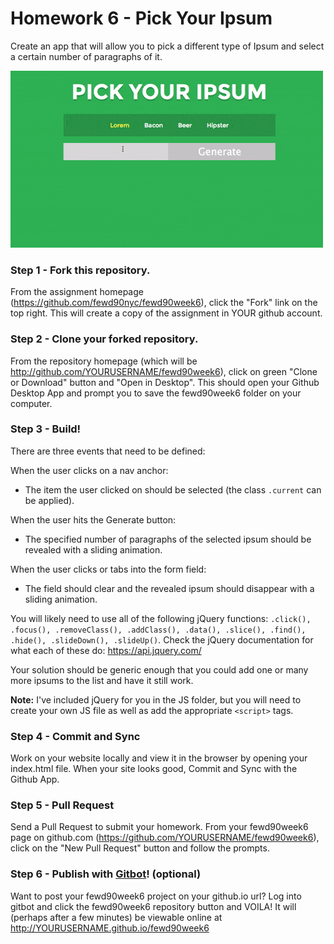 # Homework 6 - Pick Your Ipsum

Create an app that will allow you to pick a different type of Ipsum and select a certain number of paragraphs of it.

![Prompt](prompt.gif)

### Step 1 - Fork this repository.

From the assignment homepage (https://github.com/fewd90nyc/fewd90week6), click the "Fork" link on the top right. This will create a copy of the assignment in YOUR github account.

### Step 2 - Clone your forked repository.

From the repository homepage (which will be http://github.com/YOURUSERNAME/fewd90week6), click on green "Clone or Download" button and "Open in Desktop". This should open your Github Desktop App and prompt you to save the fewd90week6 folder on your computer.

### Step 3 - Build!

There are three events that need to be defined: 

When the user clicks on a nav anchor:

- The item the user clicked on should be selected (the class `.current` can be applied).

When the user hits the Generate button:

- The specified number of paragraphs of the selected ipsum should be revealed with a sliding animation.

When the user clicks or tabs into the form field: 

- The field should clear and the revealed ipsum should disappear with a sliding animation.

You will likely need to use all of the following jQuery functions: `.click(), .focus(), .removeClass(), .addClass(), .data(), .slice(), .find(), .hide(), .slideDown(), .slideUp()`. Check the jQuery documentation for what each of these do: https://api.jquery.com/

Your solution should be generic enough that you could add one or many more ipsums to the list and have it still work.

**Note:** I've included jQuery for you in the JS folder, but you will need to create your own JS file as well as add the appropriate `<script>` tags.

### Step 4 - Commit and Sync

Work on your website locally and view it in the browser by opening your index.html file. When your site looks good, Commit and Sync with the Github App.

### Step 5 - Pull Request

Send a Pull Request to submit your homework. From your fewd90week6 page on github.com (https://github.com/YOURUSERNAME/fewd90week6), click on the "New Pull Request" button and follow the prompts. 

### Step 6 - Publish with [Gitbot](http://gitbot.co/)! (optional)

Want to post your fewd90week6 project on your github.io url? Log into gitbot and click the fewd90week6 repository button and VOILA! It will (perhaps after a few minutes) be viewable online at http://YOURUSERNAME.github.io/fewd90week6

